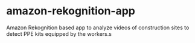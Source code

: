 # amazon-rekognition-app
 Amazon Rekognition based app to analyze videos of construction sites to detect PPE kits equipped by the workers.s

